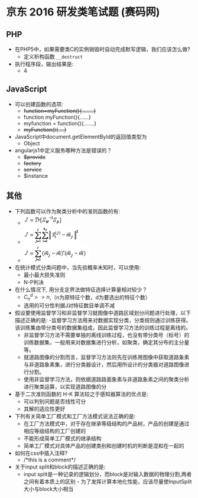 # 京东 2016 研发类笔试题 (赛码网)

## PHP

- 在PHP5中，如果需要类C的实例销毁时自动完成默写逻辑，我们应该怎么做?
    - 定义析构函数 `__destruct`
- 执行程序段<?php echo  24%(-5)?>，输出结果是:
    - 4

## JavaScript

- 可以创建函数的选项:
    - ~~function=myFunction(){……..}~~
    - function myFunction(){…...}
    - myfunction = function(){…….}
    - ~~myFunction(){….}~~
- JavaScript中document.getElementById的返回值类型为
    - Object
- angularjs1中定义服务哪种方法是错误的？
    - ~~$provide~~
    - ~~factory~~
    - ~~service~~
    - $instance


## 其他

- 下列函数可以作为聚类分析中的准则函数的有:
    - ![A](3_a.png)
    - ![C](3_c.png)
    - ![D](3_d.png)
- 在统计模式分类问题中，当先验概率未知时，可以使用:
    - 最小最大损失准则
    - N-P判决
- 在什么情况下, 用分支定界法做特征选择计算量相对较少？
    - $C_n^d >> n$,（n为原特征个数，d为要选出的特征个数）
    - 选用的可分性判据J对特征数目单调不减
- 假设要使用监督学习和非监督学习就图像中道路区域划分问题进行处理，以下描述正确的是:
    -监督学习方法用来对数据实现分类，分类规则通过训练获得。该训练集由带分类号的数据集组成，因此监督学习方法的训练过程是离线的。
    - 非监督学习方法不需要单独的离线训练过程，也没有带分类号（标号）的训练数据集，一般用来对数据集进行分析，如聚类，确定其分布的主分量等。
    - 就道路图像的分割而言，监督学习方法则先在训练用图像中获取道路象素与非道路象素集，进行分类器设计，然后用所设计的分类器对道路图像进行分割。
    - 使用非监督学习方法，则依据道路路面象素与非道路象素之间的聚类分析进行聚类运算，以实现道路图像的分
- 基于二次准则函数的 H-K 算法较之于感知器算法的优点是:
    - 可以判别问题是否线性可分
    - 其解的适应性更好
- 下列有关简单工厂模式和工厂方法模式说法正确的是:
    - 在工厂方法模式中，对于存在继承等级结构的产品树，产品的创建是通过相应等级结构的工厂创建的
    - 不能形成简单工厂模式的继承结构
    - 简单工厂模式对具体产品的创建类别和创建时机的判断是混和在一起的
- 如何在css中插入注释?
    - /\*this is a comment\*/
- 关于input split和block的描述正确的是:
    - input split是一种记录的逻辑划分，而block是对输入数据的物理分割,两者之间有着本质上的区别 - 为了发挥计算本地化性能，应该尽量使InputSplit大小与block大小相当
